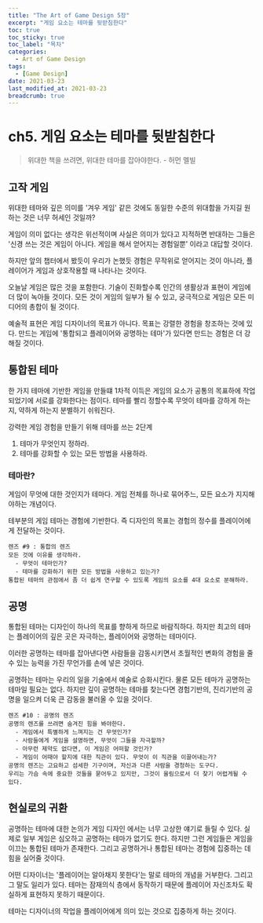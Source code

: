 ```yaml
---
title: "The Art of Game Design 5장"
excerpt: "게임 요소는 테마를 뒷받침한다"
toc: true
toc_sticky: true
toc_label: "목차"
categories:
  - Art of Game Design
tags:
  - [Game Design]
date: 2021-03-23
last_modified_at: 2021-03-23
breadcrumb: true
---
```


# ch5. 게임 요소는 테마를 뒷받침한다

> 위대한 책을 쓰려면, 위대한 테마를 잡아야한다. - 허먼 멜빌

## 고작 게임

 위대한 테마와 깊은 의미를 '겨우 게임' 같은 것에도 동일한 수준의 위대함을 가지길 원하는 것은 너무 허세인 것일까?

  게임이 의미 없다는 생각은 위선적이며 사실은 의미가 있다고 지적하면 반대하는 그들은 '신경 쓰는 것은 게임이 아니다. 게임을 해서 얻어지는 경험일뿐' 이라고 대답할 것이다.

 하지만 앞의 챕터에서 봤듯이 우리가 논했듯 경험은 무작위로 얻어지는 것이 아니라, 플레이어가 게임과 상호작용할 때 나타나는 것이다.

  오늘날 게임은 많은 것을 포함한다. 기술이 진화할수록 인간의 생활상과 표현이 게임에 더 많이 녹아들 것이다. 모든 것이 게임의 일부가 될 수 있고, 궁극적으로 게임은 모든 미디어의 총합이 될 것이다.

  예술적 표현은 게임 디자이너의 목표가 아니다. 목표는 강렬한 경험을 창조하는 것에 있다. 만드는 게임에 '통합되고 플레이어와 공명하는 테마'가 있다면 만드는 경험은 더 강해질 것이다.

## 통합된 테마

  한 가지 테마에 기반한 게임을 만들떄 1차적 이득은 게임의 요소가 공통의 목표하에 작업되었기에 서로를 강화한다는 점이다. 테마를 빨리 정할수록 무엇이 테마를 강하게 하는지, 약하게 하는지 분별하기 쉬워진다.

  

  강력한 게임 경험을 만들기 위해 테마를 쓰는 2단계

1. 테마가 무엇인지 정하라.
2. 테마를 강화할 수 있는 모든 방법을 사용하라.

### 테마란?

 게임이 무엇에 대한 것인지가 테마다. 게임 전체를 하나로 묶어주느, 모든 요소가 지지해야하는 개념이다.

  테부분의 게임 테마는 경험에 기반한다. 즉 디자인의 목표는 경험의 정수를 플레이어에게 전달하는 것이다.

~~~
렌즈 #9 : 통합의 렌즈
모든 것에 이유를 생각하라.
  - 무엇이 테마인가?
  - 테마를 강화하기 위한 모든 방법을 사용하고 있는가?
통합된 테마의 관점에서 좀 더 쉽게 연구할 수 있도록 게임의 요소를 4대 요소로 분해하라.
~~~

## 공명

  통합된 테마는 디자인이 하나의 목표를 향하게 하므로 바람직하다. 하지만 최고의 테마는 플레이어의 깊은 곳은 자극하는, 플레이어와 공명하는 테마이다.

  이러한 공명하는 테마를 잡아낸다면 사람들을 감동시키면서 초월적인 변화의 경험을 줄 수 있는 능력을 가진 무언가를 손에 넣은 것이다.

  공명하는 테마는 우리의 일을 기술에서 예술로 승화시킨다. 물론 모든 테마가 공명하는 테마일 필요는 없다. 하지만 깊이 공명하는 테마를 찾는다면 경험기반의, 진리기반의 공명을 일으켜 더욱 큰 감동을 불러올 수 있을 것이다.

~~~
렌즈 #10 : 공명의 렌즈
공명의 렌즈를 쓰려면 숨겨진 힘을 봐야한다.
  - 게임에서 특별하게 느껴지는 건 무엇인가?
  - 사람들에게 게임을 설명하면, 무엇이 그들을 자극할까?
  - 아무런 제약도 없다면, 이 게임은 어떠할 것인가?
  - 게임이 어때야 할지에 대한 직관이 있다. 무엇이 이 직관을 이끌어내는가?
공명의 렌즈는 고요하고 섬세한 기구이며, 자신과 다른 사람을 경청하는 도구다.
우리는 가슴 속에 중요한 것들을 묻어두고 있지만, 그것이 울림으로서 더 찾기 어렵게될 수 있다.
~~~

## 현실로의 귀환

  공명하는 테마에 대한 논의가 게임 디자인 에서는 너무 고상한 얘기로 들릴 수 있다. 실제로 일부 게임은 심오하고 공명하는 테마가 없기도 한다. 하지만 그런 게임들은 게임을 이끄는 통합된 테마가 존재한다. 그리고 공명하거나 통합된 테마는 경험에 집중하는 데 힘을 실어줄 것이다.

  어떤 디자이너는 '플레이어는 알아채지 못한다'는 말로 테마의 개념을 거부한다. 그리고 그 말도 일리가 있다. 테마는 잠재의식 층에서 동작하기 때문에 플레이어 자신조차도 확실하게 표현하지 못하기 때문이다. 

  테마는 디자이너의 작업을 플레이어에게 의미 있는 것으로 집중하게 하는 것이다.